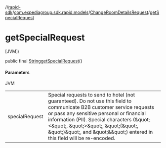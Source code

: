 //[rapid-sdk](../../../index.md)/[com.expediagroup.sdk.rapid.models](../index.md)/[ChangeRoomDetailsRequest](index.md)/[getSpecialRequest](get-special-request.md)

# getSpecialRequest

[JVM]\

public final [String](https://docs.oracle.com/javase/8/docs/api/java/lang/String.html)[getSpecialRequest](get-special-request.md)()

#### Parameters

JVM

| | |
|---|---|
| specialRequest | Special requests to send to hotel (not guaranteed). Do not use this field to communicate B2B customer service requests or pass any sensitive personal or financial information (PII). Special characters (\&quot;<\&quot;, \&quot;>\&quot;, \&quot;(\&quot;, \&quot;)\&quot;, and \&quot;&\&quot;) entered in this field will be re-encoded. |
